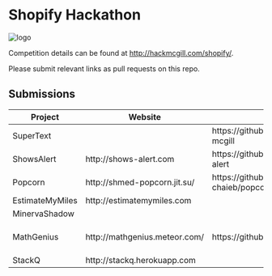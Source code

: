 # Shopify Hackathon

![logo](http://hackmcgill.com/images/logo.png)

Competition details can be found at http://hackmcgill.com/shopify/.

Please submit relevant links as pull requests on this repo.

## Submissions

<table>
  <thead>
    <tr>
      <th>Project</th>
      <th>Website</th>
      <th>Repository</th>
      <th>Team Members</th>
    </tr>
  </thead>
  <tbody>
    <tr>
      <td>SuperText</td>
      <td></td>
      <td>https://github.com/bsansouci/hack-mcgill</td>
      <td><a href='https://github.com/bsansouci'>@bsansouci</a></td>
    </tr>
    <tr>
      <td>ShowsAlert</td>
      <td>http://shows-alert.com</td>
      <td>https://github.com/michaelchum/shows-alert</td>
      <td>
       <a href='https://github.com/michaelchum'>@michaelchum</a>
       <a href='https://github.com/ueg1990'>@ueg1990</a>
      </td>
    </tr>
    <tr>
      <td>Popcorn</td>
      <td>http://shmed-popcorn.jit.su/</td>
      <td>https://github.com/mac-adam-chaieb/popcorn</td>
      <td><a href='https://github.com/mac-adam-chaieb'>@mac-adam-chaieb</a></td>
    </tr>
    <tr>
      <td>EstimateMyMiles</td>
      <td>http://estimatemymiles.com</td>
      <td></td>
      <td><a href='https://github.com/dellsystem'>@dellsystem</a></td>
    </tr>
    <tr>
      <td>MinervaShadow</td>
      <td></td>
      <td></td>
      <td></td>
    </tr>
    <tr>
      <td>MathGenius</td>
      <td>http://mathgenius.meteor.com/</td>
      <td>https://github.com/wetmore/MathGenius</td>
      <td>
        <a href='https://github.com/wetmore'>@wetmore</a>
        <a href='https://github.com/DeepanjanRoy'>@DeepanjanRoy</a>
        <a href='https://github.com/samijabar'>@samijabar</a>
      </td>
    </tr>
    <tr>
      <td>StackQ</td>
      <td>http://stackq.herokuapp.com</td>
      <td></td>
      <td><a href='https://github.com/xldenis'>@xldenis</a></td>
    </tr>
  </tbody>
</table>
